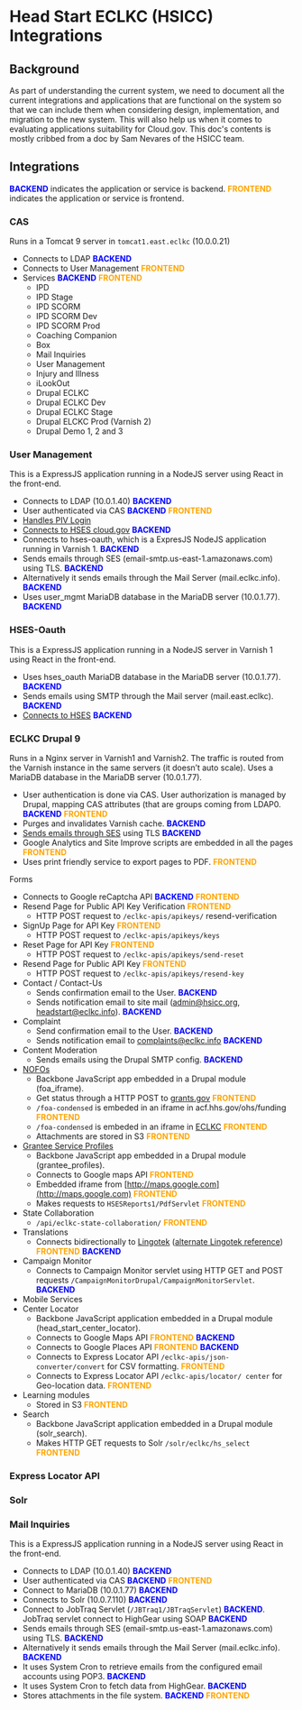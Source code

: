 # Head Start ECLKC (HSICC) Integrations

## Background

As part of understanding the current system, we need to document all the current integrations and applications that are functional on the system so that we can include them when considering design, implementation, and migration to the new system. This will also help us when it comes to evaluating applications suitability for Cloud.gov.
This doc's contents is mostly cribbed from a doc by Sam Nevares of the HSICC team.

## Integrations

<span style="color:blue">**BACKEND**</span> indicates the application or service is backend.
<span style="color:orange">**FRONTEND**</span> indicates the application or service is frontend.

### CAS

Runs in a Tomcat 9 server in `tomcat1.east.eclkc` (10.0.0.21)

* Connects to LDAP <span style="color:blue">**BACKEND**</span>
* Connects to User Management <span style="color:orange">**FRONTEND**</span>
* Services <span style="color:blue">**BACKEND**</span> <span style="color:orange">**FRONTEND**</span>
  * IPD
  * IPD Stage
  * IPD SCORM
  * IPD SCORM Dev
  * IPD SCORM Prod
  * Coaching Companion
  * Box
  * Mail Inquiries
  * User Management
  * Injury and Illness
  * iLookOut
  * Drupal ECLKC
  * Drupal ECLKC Dev
  * Drupal ECLKC Stage
  * Drupal ELCKC Prod (Varnish 2)
  * Drupal Demo 1, 2 and 3

### User Management

This is a ExpressJS application running in a NodeJS server using React in the front-end.

* Connects to LDAP (10.0.1.40) <span style="color:blue">**BACKEND**</span>
* User authenticated via CAS <span style="color:blue">**BACKEND**</span> <span style="color:orange">**FRONTEND**</span>
* [Handles PIV Login](https://secure.eclkc.ohs.acf.hhs.gov)
* [Connects to HSES cloud.gov](https://piv-hses-ohs-acf-hhs.app.cloud.gov) <span style="color:blue">**BACKEND**</span>
* Connects to hses-oauth, which is a ExpresJS NodeJS application running in Varnish 1. <span style="color:blue">**BACKEND**</span>
* Sends emails through SES (email-smtp.us-east-1.amazonaws.com) using TLS. <span style="color:blue">**BACKEND**</span>
* Alternatively it sends emails through the Mail Server (mail.eclkc.info). <span style="color:blue">**BACKEND**</span>
* Uses user_mgmt MariaDB database in the MariaDB server (10.0.1.77). <span style="color:blue">**BACKEND**</span>

### HSES-Oauth

This is a ExpressJS application running in a NodeJS server in Varnish 1 using React in the front-end.

* Uses hses_oauth MariaDB database in the MariaDB server (10.0.1.77). <span style="color:blue">**BACKEND**</span>
* Sends emails using SMTP through the Mail server (mail.east.eclkc). <span style="color:blue">**BACKEND**</span>
* [Connects to HSES](https://hses.ohs.acf.hhs.gov) <span style="color:blue">**BACKEND**</span>

### ECLKC Drupal 9

Runs in a Nginx server in Varnish1 and Varnish2. The traffic is routed from the Varnish instance in the same servers (it doesn’t auto scale). Uses a MariaDB database in the MariaDB server (10.0.1.77).

* User authentication is done via CAS. User authorization is managed by Drupal, mapping CAS attributes (that are groups coming from LDAP0. <span style="color:blue">**BACKEND**</span> <span style="color:orange">**FRONTEND**</span>
* Purges and invalidates Varnish cache. <span style="color:blue">**BACKEND**</span>
* [Sends emails through SES](email-smtp.us-east-1.amazonaws.com) using TLS <span style="color:blue">**BACKEND**</span>
* Google Analytics and Site Improve scripts are embedded in all the pages <span style="color:orange">**FRONTEND**</span>
* Uses print friendly service to export pages to PDF. <span style="color:orange">**FRONTEND**</span>

Forms

* Connects to Google reCaptcha API <span style="color:blue">**BACKEND**</span> <span style="color:orange">**FRONTEND**</span>
* Resend Page for Public API Key Verification <span style="color:orange">**FRONTEND**</span>
  * HTTP POST request to `/eclkc-apis/apikeys/` resend-verification
* SignUp Page for API Key <span style="color:orange">**FRONTEND**</span>
  * HTTP POST request to `/eclkc-apis/apikeys/keys`
* Reset Page for API Key <span style="color:orange">**FRONTEND**</span>
  * HTTP POST request to `/eclkc-apis/apikeys/send-reset`
* Resend Page for Public API Key <span style="color:orange">**FRONTEND**</span>
  * HTTP POST request to `/eclkc-apis/apikeys/resend-key`
* Contact / Contact-Us
  * Sends confirmation email to the User. <span style="color:blue">**BACKEND**</span>
  * Sends notification email to site mail (admin@hsicc.org, headstart@eclkc.info). <span style="color:blue">**BACKEND**</span>
* Complaint
  * Send confirmation email to the User. <span style="color:blue">**BACKEND**</span>
  * Sends notification email to complaints@eclkc.info <span style="color:blue">**BACKEND**</span>
* Content Moderation
  * Sends emails using the Drupal SMTP config. <span style="color:blue">**BACKEND**</span>
* [NOFOs](https://eclkc.ohs.acf.hhs.gov/foa-condensed)
  * Backbone JavaScript app embedded in a Drupal module (foa_iframe).
  * Get status through a HTTP POST to [grants.gov](http://www.grants.gov) <span style="color:orange">**FRONTEND**</span>
  * `/foa-condensed` is embeded in an iframe in acf.hhs.gov/ohs/funding <span style="color:orange">**FRONTEND**</span>
  * `/foa-condensed` is embeded in an iframe in [ECLKC](https://eclkc.ohs.acf.hhs.gov/grant-application/article/notice-funding-opportunity-nofo-locator) <span style="color:orange">**FRONTEND**</span>
  * Attachments are stored in S3 <span style="color:orange">**FRONTEND**</span>
* [Grantee Service Profiles](https://eclkc.ohs.acf.hhs.gov/federal-monitoring/report/grantee-service-profiles )
  * Backbone JavaScript app embedded in a Drupal module (grantee_profiles).
  * Connects to Google maps API <span style="color:orange">**FRONTEND**</span>
  * Embedded iframe from [http://maps.google.com](http://maps.google.com) <span style="color:orange">**FRONTEND**</span>
  * Makes requests to `HSESReports1/PdfServlet` <span style="color:orange">**FRONTEND**</span>
* State Collaboration
  * `/api/eclkc-state-collaboration/` <span style="color:orange">**FRONTEND**</span>
* Translations
  * Connects bidirectionally to [Lingotek](https://gmc.lingotek.com) ([alternate Lingotek reference](https://myaccount.lingotek.com)) <span style="color:orange">**FRONTEND**</span> <span style="color:blue">**BACKEND**</span>
* Campaign Monitor
  * Connects to Campaign Monitor servlet using HTTP GET and POST requests `/CampaignMonitorDrupal/CampaignMonitorServlet`. <span style="color:blue">**BACKEND**</span>
* Mobile Services
* Center Locator
  * Backbone JavaScript application embedded in a Drupal module (head_start_center_locator).
  * Connects to Google Maps API <span style="color:orange">**FRONTEND**</span> <span style="color:blue">**BACKEND**</span>
  * Connects to Google Places API <span style="color:orange">**FRONTEND**</span> <span style="color:blue">**BACKEND**</span>
  * Connects to Express Locator API `/eclkc-apis/json-converter/convert` for CSV formatting. <span style="color:orange">**FRONTEND**</span>
  * Connects to Express Locator API `/eclkc-apis/locator/ center` for Geo-location data. <span style="color:orange">**FRONTEND**</span>
* Learning modules
  * Stored in S3 <span style="color:orange">**FRONTEND**</span>
* Search
  * Backbone JavaScript application embedded in a Drupal module (solr_search).
  * Makes HTTP GET requests to Solr `/solr/eclkc/hs_select` <span style="color:orange">**FRONTEND**</span>

### Express Locator API

### Solr

### Mail Inquiries

This is a ExpressJS application running in a NodeJS server using React in the front-end.

* Connects to LDAP (10.0.1.40) <span style="color:blue">**BACKEND**</span>
* User authenticated via CAS <span style="color:blue">**BACKEND**</span> <span style="color:orange">**FRONTEND**</span>
* Connect to MariaDB (10.0.1.77) <span style="color:blue">**BACKEND**</span>
* Connects to Solr (10.0.7.110) <span style="color:blue">**BACKEND**</span>
* Connect to JobTraq Servlet (`/JBTraq1/JBTraqServlet`) <span style="color:blue">**BACKEND**</span>. JobTraq servlet connect to HighGear using SOAP <span style="color:blue">**BACKEND**</span>
* Sends emails through SES (email-smtp.us-east-1.amazonaws.com) using TLS. <span style="color:blue">**BACKEND**</span>
* Alternatively it sends emails through the Mail Server (mail.eclkc.info). <span style="color:blue">**BACKEND**</span>
* It uses System Cron to retrieve emails from the configured email accounts using POP3. <span style="color:blue">**BACKEND**</span>
* It uses System Cron to fetch data from HighGear. <span style="color:blue">**BACKEND**</span>
* Stores attachments in the file system. <span style="color:blue">**BACKEND**</span> <span style="color:orange">**FRONTEND**</span>
